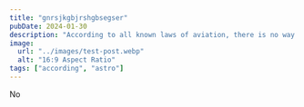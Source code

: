```yaml
---
title: "gnrsjkgbjrshgbsegser"
pubDate: 2024-01-30
description: "According to all known laws of aviation, there is no way a bee should be able to fly."
image:
  url: "../images/test-post.webp"
  alt: "16:9 Aspect Ratio"
tags: ["according", "astro"]
---
```


No
